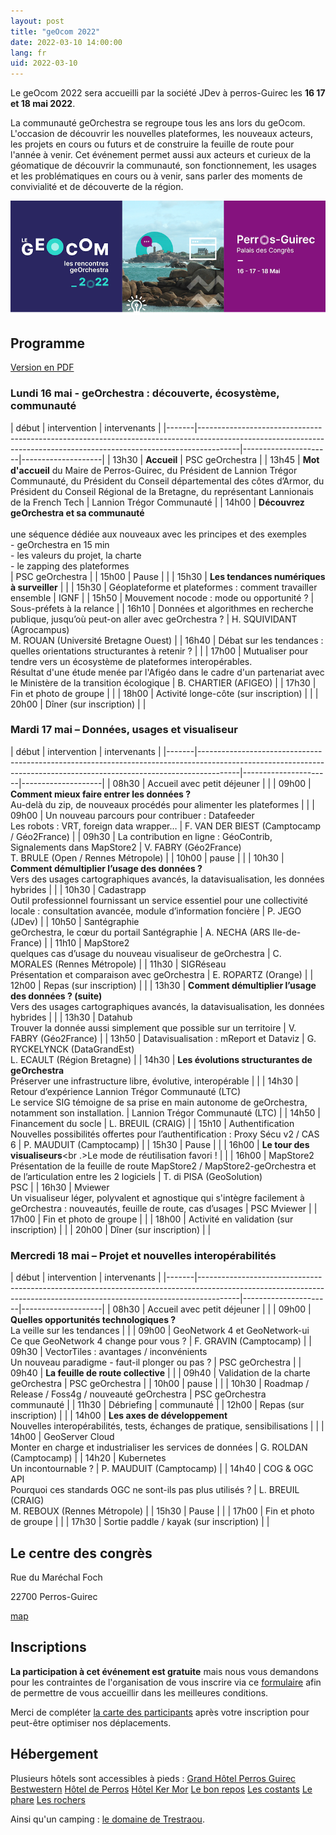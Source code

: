 ```yaml
---
layout: post
title: "geOcom 2022"
date: 2022-03-10 14:00:00
lang: fr
uid: 2022-03-10
---
```


Le geOcom 2022 sera accueilli par la société JDev à perros-Guirec les **16 17 et 18 mai 2022**.

La communauté geOrchestra se regroupe tous les ans lors du geOcom. L'occasion de découvrir les nouvelles plateformes, les nouveaux acteurs, les projets en cours ou futurs et de construire la feuille de route pour l'année à venir. Cet événement permet aussi aux acteurs et curieux de la géomatique de découvrir la communauté, son fonctionnement, les usages et les problématiques en cours ou à venir, sans parler des moments de convivialité et de découverte de la région.

![affiche geOcom 2022](/public/geocom2022/geocom_2022_banniere_petite.png)



## Programme

[Version en PDF](/public/geocom2022/geocom2022-programme.pdf)

### Lundi 16 mai - geOrchestra : découverte, écosystème, communauté

| début |  intervention | intervenants |
|-------|----------------------------------------------------------------------------------------------------------------------------------------------------------------------|----------------------|--------------------|
| 13h30 | **Accueil** | PSC geOrchestra |
| 13h45 | **Mot d'accueil** du Maire de Perros-Guirec, du Président de Lannion Trégor Communauté, du Président du Conseil départemental des côtes d’Armor, du Président du Conseil Régional de la Bretagne, du représentant Lannionais de la French Tech | Lannion Trégor Communauté |
| 14h00 | **Découvrez geOrchestra et sa communauté**<br /><br />une séquence dédiée aux nouveaux avec les principes et des exemples<br />-	geOrchestra en 15 min<br />-	les valeurs du projet, la charte<br />-	le zapping des plateformes<br /> | PSC geOrchestra |
| 15h00 | Pause | |
| 15h30 | **Les tendances numériques à surveiller** |  |
| 15h30 | Géoplateforme et plateformes : comment travailler ensemble | IGNF |
| 15h50 | Mouvement nocode : mode ou opportunité ? | Sous-préfets à la relance |
| 16h10 | Données et algorithmes en recherche publique, jusqu’où peut-on aller avec geOrchestra ? | H. SQUIVIDANT (Agrocampus) <br />M. ROUAN (Université Bretagne Ouest) |
| 16h40 | Débat sur les tendances : quelles orientations structurantes à retenir ? |  |
| 17h00 | Mutualiser pour tendre vers un écosystème de plateformes interopérables.<br />Résultat d'une étude menée par l'Afigéo dans le cadre d'un partenariat avec le Ministère de la transition écologique | B. CHARTIER (AFIGEO) |
| 17h30 | Fin et photo de groupe |  |
| 18h00 | Activité longe-côte (sur inscription) |  |
| 20h00 | Dîner (sur inscription) |  |



### Mardi 17 mai – Données, usages et visualiseur

| début |  intervention | intervenants |
|-------|----------------------------------------------------------------------------------------------------------------------------------------------------------------------|----------------------|--------------------|
| 08h30 | Accueil avec petit déjeuner |  |
| 09h00 | **Comment mieux faire entrer les données ?**<br />Au-delà du zip, de nouveaux procédés pour alimenter les plateformes |  |
| 09h00 | Un nouveau parcours pour contribuer : Datafeeder<br />Les robots : VRT, foreign data wrapper… | F. VAN DER BIEST (Camptocamp / Géo2France) |
| 09h30 | La contribution en ligne : GéoContrib, Signalements dans MapStore2 | V. FABRY (Géo2France)<br />T. BRULE (Open / Rennes Métropole) |
| 10h00 | pause | |
| 10h30 | **Comment démultiplier l’usage des données ?**<br />Vers des usages cartographiques avancés, la datavisualisation, les données hybrides | |
| 10h30 | Cadastrapp<br />Outil professionnel fournissant un service essentiel pour une collectivité locale : consultation avancée, module d’information foncière | P. JEGO (JDev) |
| 10h50 | Santégraphie<br />geOrchestra, le cœur du portail Santégraphie | A. NECHA (ARS Ile-de-France) |
| 11h10 | MapStore2<br />quelques cas d’usage du nouveau visualiseur de geOrchestra | C. MORALES (Rennes Métropole) |
| 11h30 | SIGRéseau<br />Présentation et comparaison avec geOrchestra | E. ROPARTZ (Orange) |
| 12h00 | Repas (sur inscription) | |
| 13h30 | **Comment démultiplier l’usage des données ? (suite)**<br />Vers des usages cartographiques avancés, la datavisualisation, les données hybrides | |
| 13h30 | Datahub<br />Trouver la donnée aussi simplement que possible sur un territoire | V. FABRY (Géo2France) |
| 13h50 | Datavisualisation : mReport et Dataviz | G. RYCKELYNCK (DataGrandEst) <br /> L. ECAULT (Région Bretagne) |
| 14h30 | **Les évolutions structurantes de geOrchestra**<br />Préserver une infrastructure libre, évolutive, interopérable | |
| 14h30 | Retour d’expérience Lannion Trégor Communauté (LTC)<br />Le service SIG témoigne de sa prise en main autonome de geOrchestra, notamment son installation. | Lannion Trégor Communauté (LTC) |
| 14h50 | Financement du socle | L. BREUIL (CRAIG) |
| 15h10 | Authentification<br />Nouvelles possibilités offertes pour l’authentification : Proxy Sécu v2 / CAS 6 | P. MAUDUIT (Camptocamp) |
| 15h30 | Pause | |
| 16h00 | **Le tour des visualiseurs**<br .>Le mode de réutilisation favori ! | |
| 16h00 | MapStore2<br />Présentation de la feuille de route MapStore2 / MapStore2-geOrchestra et de l’articulation entre les 2 logiciels | T. di PISA (GeoSolution)<br />PSC |
| 16h30 | Mviewer<br />Un visualiseur léger, polyvalent et agnostique qui s'intègre facilement à geOrchestra : nouveautés, feuille de route, cas d’usages | PSC Mviewer |
| 17h00 | Fin et photo de groupe |  |
| 18h00 | Activité en validation (sur inscription) |  |
| 20h00 | Dîner (sur inscription) |  |



### Mercredi 18 mai – Projet et nouvelles interopérabilités

| début |  intervention | intervenants |
|-------|----------------------------------------------------------------------------------------------------------------------------------------------------------------------|----------------------|--------------------|
| 08h30 | Accueil avec petit déjeuner |  |
| 09h00 | **Quelles opportunités technologiques ?**<br />La veille sur les tendances | |
| 09h00 | GeoNetwork 4 et GeoNetwork-ui<br />Ce que GeoNetwork 4 change pour vous ? | F. GRAVIN (Camptocamp) |
| 09h30 | VectorTiles : avantages / inconvénients<br />Un nouveau paradigme - faut-il plonger ou pas ? | PSC geOrchestra |
| 09h40 | **La feuille de route collective** |  |
| 09h40 | Validation de la charte geOrchestra | PSC geOrchestra |
| 10h00 | pause | |
| 10h30 | Roadmap / Release / Foss4g / nouveauté geOrchestra | PSC geOrchestra<br />communauté |
| 11h30 | Débriefing | communauté |
| 12h00 | Repas (sur inscription) | |
| 14h00 | **Les axes de développement**<br />Nouvelles interopérabilités, tests, échanges de pratique, sensibilisations |  |
| 14h00 | GeoServer Cloud<br />Monter en charge et industrialiser les services de données | G. ROLDAN (Camptocamp) |
| 14h20 | Kubernetes<br />Un incontournable ? | P. MAUDUIT (Camptocamp) |
| 14h40 | COG & OGC API<br />Pourquoi ces standards OGC ne sont-ils pas plus utilisés ? | L. BREUIL (CRAIG)<br />M. REBOUX (Rennes Métropole) |
| 15h30 | Pause | |
| 17h00 | Fin et photo de groupe |  |
| 17h30 | Sortie paddle / kayak (sur inscription) |  |


## Le centre des congrès

Rue du Maréchal Foch

22700 Perros-Guirec

[map](https://osm.org/go/erOU2wim?m=)




## Inscriptions

**La participation à cet événement est gratuite** mais nous vous demandons pour les contraintes de l'organisation de  vous inscrire via ce [formulaire](https://www.helloasso.com/associations/georchestra/evenements/geocom-2022) afin de permettre de vous accueillir dans les meilleures conditions.

Merci de compléter [la carte des participants](http://umap.openstreetmap.fr/fr/map/participants-geocom-2022_412235) après votre inscription pour peut-être optimiser nos déplacements.


## Hébergement

Plusieurs hôtels sont accessibles à pieds : 
[Grand Hôtel Perros Guirec](https://www.grandhotel-perrosguirec.com/)
[Bestwestern](https://www.hotel-les-bains-perros-guirec.fr/fr/)
[Hôtel de Perros](http://hotel-de-perros.fr/)
[Hôtel Ker Mor](http://www.hotel-ker-mor.com)
[Le bon repos](https://www.lebonrepos-perros-guirec.fr)
[Les costants](https://www.hotel-les-costans.fr)
[Le phare](https://www.hotel-le-phare.fr)
[Les rochers](https://www.hotel-desrochers-perros.com)

Ainsi qu'un camping : [le domaine de Trestraou](http://domainedetrestraou.com).

